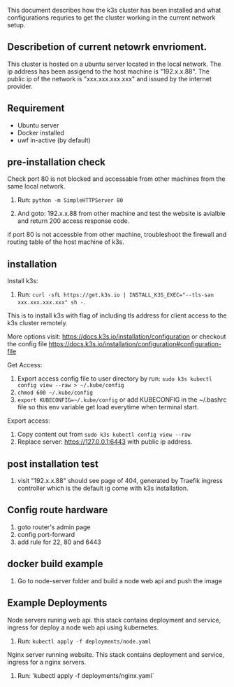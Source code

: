 This document describes how the k3s cluster has been installed and what configurations requries to get the cluster working in the current network setup.

## Describetion of current netowrk envrioment.

This cluster is hosted on a ubuntu server located in the local network. The ip address has been assigend to the host machine is "192.x.x.88".
The public ip of the network is "xxx.xxx.xxx.xxx" and issued by the internet provider.

## Requirement

- Ubuntu server
- Docker installed
- uwf in-active (by default)

## pre-installation check

Check port 80 is not blocked and accessable from other machines from the same local network.

1. Run: `python -m SimpleHTTPServer 80`

2. And goto: 192.x.x.88 from other machine and test the website is avialble and return 200 access response code.

if port 80 is not accessble from other machine, troubleshoot the firewall and routing table of the host machine of k3s.

## installation

Install k3s:

1. Run: `curl -sfL https://get.k3s.io | INSTALL_K3S_EXEC="--tls-san xxx.xxx.xxx.xxx" sh -`.

This is to install k3s with flag of including tls address for client access to the k3s cluster remotely.

More options visit: https://docs.k3s.io/installation/configuration or checkout the config file https://docs.k3s.io/installation/configuration#configuration-file

Get Access:

1. Export access config file to user directory by run: `sudo k3s kubectl config view --raw > ~/.kube/config`
2. `chmod 600 ~/.kube/config`
3. `export KUBECONFIG=~/.kube/config` or add KUBECONFIG in the ~/.bashrc file so this env variable get load everytime when terminal start.

Export access:

1. Copy content out from `sudo k3s kubectl config view --raw`
2. Replace server: https://127.0.0.1:6443 with public ip address.

## post installation test

1. visit "192.x.x.88" should see page of 404, generated by Traefik ingress controller which is the default ig come with k3s installation.

## Config route hardware

1. goto router's admin page
2. config port-forward
3. add rule for 22, 80 and 6443

## docker build example

1. Go to node-server folder and build a node web api and push the image

## Example Deployments

Node servers runing web api. this stack contains deployment and service, ingress for deploy a node web api using kubernetes.

1. Run: `kubectl apply -f deployments/node.yaml`

Nginx server running website. This stack contains deployment and service, ingress for a nginx servers.

1. Run: 'kubectl apply -f deployments/nginx.yaml`
